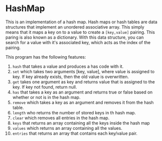 # HashMap

This is an implementation of a hash map. Hash maps or hash tables are data structures that implement an unordered associative array. This simply means that it maps a key on to a value to create a `[key,value]` pairing. This paring is also known as a dictionary. With this data structure, you can search for a value with it's associated key, which acts as the index of the pairing.

This program has the following features:

1. `hash` that takes a value and produces a has code with it.
2. `set` which takes two arguments [key, value], where value is assigned to key. If key already exists, then the old value is overwritten.
3. `get` takes one argument as key and returns value that is assigned to the key. If key not found, return null.
4. `has` that takes a key as an argument and returns true or false based on whether or not is in the hash map.
5. `remove` which takes a key as an argument and removes it from the hash table.
6. `length` who returns the number of stored keys in th hash map.
7. `clear` which removes all entries in the hash map.
8. `keys` that returns an array containing all the keys inside the hash map
9. `values` which returns an array containing all the values.
10. `entries` that returns an array that contains each key/value pair.
